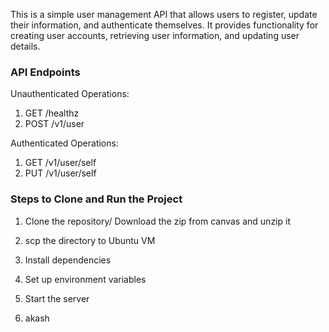This is a simple user management API that allows users to register, update their information, and authenticate themselves. It provides functionality for creating user accounts, retrieving user information, and updating user details.

### API Endpoints

Unauthenticated Operations:

1. GET /healthz
2. POST /v1/user

Authenticated Operations:

1. GET /v1/user/self
2. PUT /v1/user/self


### Steps to Clone and Run the Project

1. Clone the repository/ Download the zip from canvas and unzip it
2. scp the directory to Ubuntu VM
3. Install dependencies
4. Set up environment variables
5. Start the server

6. akash


